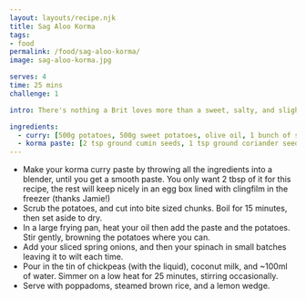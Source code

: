 ```yaml
---
layout: layouts/recipe.njk
title: Sag Aloo Korma
tags:
- food
permalink: /food/sag-aloo-korma/
image: sag-aloo-korma.jpg

serves: 4
time: 25 mins
challenge: 1

intro: There's nothing a Brit loves more than a sweet, salty, and slightly spicy curry. This is a slightly healthier (and vegan) twist to the classic korma; that I've adapted from Jamie Oliver's <a href='https://www.jamieoliver.com/family/jamies-super-food-family-classics/'>Super Food Family Classics</a> book. It's easy to double, triple or even quadruple this recipe (the only limit being your pan size), so it's great for larger gatherings and parties; and if you make your own paste, guaranteed vegan and gluten free.

ingredients:
  - curry: [500g potatoes, 500g sweet potatoes, olive oil, 1 bunch of spring onions, 500g spinach, 1 400g tin of  chickpeas, 1 400ml tin of whole fat coconut milk, 1 lemon, 2 tbsp korma curry paste]
  - korma paste: [2 tsp ground cumin seeds, 1 tsp ground coriander seeds, 1 tsp garam masala, 2 cloves garlic, 5cm piece of ginger, 2 chillies (deseeded), 3 tbsp desiccated coconut, 2 tbsp ground almonds, juice of ½ a lemon, 1 tbsp tomato puree, small bunch of fresh coriander, ½ tsp salt]
---
```

- Make your korma curry paste by throwing all the ingredients into a blender, until you get a smooth paste. You only want 2 tbsp of it for this recipe, the rest will keep nicely in an egg box lined with clingfilm in the freezer (thanks Jamie!)
- Scrub the potatoes, and cut into bite sized chunks. Boil for 15 minutes, then set aside to dry.
- In a large frying pan, heat your oil then add the paste and the potatoes. Stir gently, browning the potatoes where you can.
- Add your sliced spring onions, and then your spinach in small batches leaving it to wilt each time.
- Pour in the tin of chickpeas (with the liquid), coconut milk, and ~100ml of water. Simmer on a low heat for 25 minutes, stirring occasionally.
- Serve with poppadoms, steamed brown rice, and a lemon wedge.